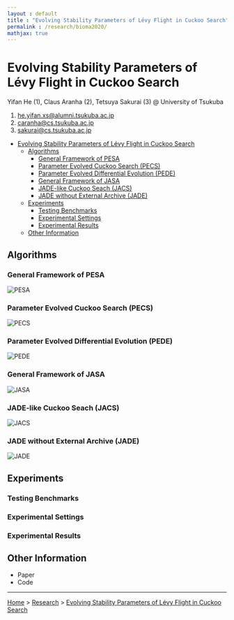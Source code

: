 ```yaml
---
layout : default
title : "Evolving Stability Parameters of Lévy Flight in Cuckoo Search"
permalink : /research/bioma2020/
mathjax: true
---
```


<script src="https://cdnjs.cloudflare.com/ajax/libs/mathjax/2.7.6/MathJax.js?config=TeX-MML-AM_CHTML" async="" type="text/javascript"> </script>

# Evolving Stability Parameters of Lévy Flight in Cuckoo Search

Yifan He (1), Claus Aranha (2), Tetsuya Sakurai (3) @ University of Tsukuba

1. he.yifan.xs@alumni.tsukuba.ac.jp
2. caranha@cs.tsukuba.ac.jp
3. sakurai@cs.tsukuba.ac.jp

- [Evolving Stability Parameters of Lévy Flight in Cuckoo Search](#evolving-stability-parameters-of-lévy-flight-in-cuckoo-search)
  - [Algorithms](#algorithms)
    - [General Framework of PESA](#general-framework-of-pesa)
    - [Parameter Evolved Cuckoo Search (PECS)](#parameter-evolved-cuckoo-search-pecs)
    - [Parameter Evolved Differential Evolution (PEDE)](#parameter-evolved-differential-evolution-pede)
    - [General Framework of JASA](#general-framework-of-jasa)
    - [JADE-like Cuckoo Seach (JACS)](#jade-like-cuckoo-seach-jacs)
    - [JADE without External Archive (JADE)](#jade-without-external-archive-jade)
  - [Experiments](#experiments)
    - [Testing Benchmarks](#testing-benchmarks)
    - [Experimental Settings](#experimental-settings)
    - [Experimental Results](#experimental-results)
  - [Other Information](#other-information)

## Algorithms


### General Framework of PESA 

![PESA](images/algorithms/pesa.svg)

### Parameter Evolved Cuckoo Search (PECS)

![PECS](images/algorithms/pecs.svg)

### Parameter Evolved Differential Evolution (PEDE)

![PEDE](images/algorithms/pede.svg)

### General Framework of JASA

![JASA](images/algorithms/jasa.svg)

### JADE-like Cuckoo Seach (JACS)

![JACS](images/algorithms/jacs.svg)

### JADE without External Archive (JADE)

![JADE](images/algorithms/jade.svg)

## Experiments

### Testing Benchmarks

### Experimental Settings

### Experimental Results

## Other Information

- Paper
- Code

---

[Home](/) > [Research](/research/) > [Evolving Stability Parameters of Lévy Flight in Cuckoo Search](/research/bioma2020/)